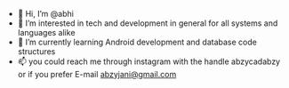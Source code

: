 - 👋 Hi, I’m @abhi
- 👀 I’m interested in tech and development in general for all systems and languages alike 
- 🌱 I’m currently learning Android development and database code structures
- 📫 you could reach me through instagram with the handle abzycadabzy or if you prefer E-mail abzyjani@gmail.com 
